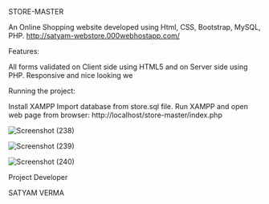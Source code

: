 STORE-MASTER

An Online Shopping website developed using Html, CSS, Bootstrap, MySQL, PHP.
http://satyam-webstore.000webhostapp.com/



Features:

All forms validated on Client side using HTML5 and on Server side using PHP.
Responsive and nice looking we



Running the project:

Install XAMPP
Import database from store.sql file.
Run XAMPP and open web page from browser: http://localhost/store-master/index.php



![Screenshot (238)](https://user-images.githubusercontent.com/113432801/200930681-468aee44-b309-41e0-bcef-b10661b82902.png)



![Screenshot (239)](https://user-images.githubusercontent.com/113432801/200930870-3244a3ff-599d-49af-85e1-90759540c5ea.png)

![Screenshot (240)](https://user-images.githubusercontent.com/113432801/200930885-e8676bc0-dce8-481d-ad3e-17e658c03425.png)

Project Developer

SATYAM VERMA
